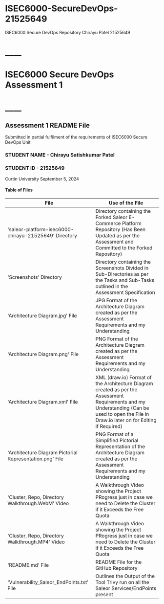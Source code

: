 # ISEC6000-SecureDevOps-21525649
ISEC6000 Secure DevOps Repository Chirayu Patel 21525649

# ******************\_\_\_\_******************

# ISEC6000 Secure DevOps Assessment 1

# ******************\_\_\_\_******************

## Assessment 1 README File

Submitted in partial fulfilment of the requirements of ISEC6000 Secure DevOps Unit

### STUDENT NAME - Chirayu Satishkumar Patel

### STUDENT ID - 21525649


Curtin University
September 5, 2024

#### Table of Files
| File | Use of the File |
|--------|------------------------------------------------------------------------------
|'saleor-platform-isec6000-chirayu-21525649' Directory|Directory containing the Forked Saleor E-Commerce Platform Repository (Has Been Updated as per the Assessment and Committed to the Forked Repository)|
|'Screenshots' Directory|Directory containing the Screenshots Divided in Sub-DIrectories as per the Tasks and Sub-Tasks outlined in the Assessment Specification|
|'Architecture Diagram.jpg' File|JPG Format of the Architecture Diagram created as per the Assessment Requirements and my Understanding|
|'Architecture Diagram.png' File|PNG Format of the Architecture Diagram created as per the Assessment Requirements and my Understanding|
|'Architecture Diagram.xml' File|XML (draw.io) Format of the Architecture Diagram created as per the Assessment Requirements and my Understanding (Can be used to open the File in Draw.io later on for Editing if Required)|
|'Architecture Diagram Pictorial Representation.png' File|PNG Format of a Simplified Pictorial Representation of the Architecture Diagram created as per the Assessment Requirements and my Understanding|
|'Cluster, Repo, Directory Walkthrough.WebM' Video|A Walkthrough Video showing the Project PRogress just in case we need to Delete the Cluster if it Exceeds the Free Quota|
|'Cluster, Repo, Directory Walkthrough.MP4' Video|A Walkthrough Video showing the Project PRogress just in case we need to Delete the Cluster if it Exceeds the Free Quota|
|'README.md' File|README File for the GitHub Repository|
|'Vulnerability_Saleor_EndPoints.txt' File|Outlines the Output of the Tool Trivy run on all the Saleor Services/EndPoints present|
